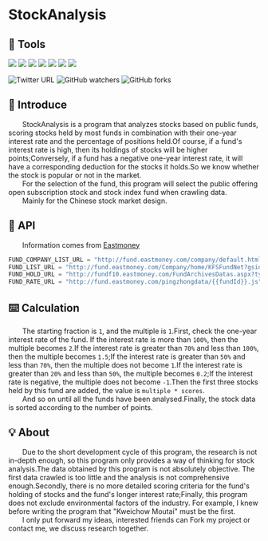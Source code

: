 # StockAnalysis



## 🔨 Tools

![](https://img.shields.io/badge/StockAnalysis-v1.0-brightgreen?style=flat-square) ![](https://img.shields.io/badge/Python-v3.8-blue?style=flat-square&logo=python&logoColor=white) ![](https://img.shields.io/pypi/v/PyMySQL?color=blue&label=PyMySQL&logo=python&logoColor=white&style=flat-square) ![](https://img.shields.io/pypi/v/xlwt?color=blue&label=xlwt&logo=python&logoColor=white&style=flat-square) ![](https://img.shields.io/pypi/v/xlrd?color=blue&label=xlrd&logo=python&logoColor=white&style=flat-square) ![](https://img.shields.io/pypi/v/beautifulsoup4?color=blue&label=bs4&logo=python&logoColor=white&style=flat-square) ![](https://img.shields.io/pypi/v/requests?color=blue&label=requests&logo=python&logoColor=white&style=flat-square)



![Twitter URL](https://img.shields.io/twitter/url?color=informational&label=Twitter&logo=twitter&logoColor=white&style=flat-square&url=https%3A%2F%2Ftwitter.com%2FMr_LiuYC) ![GitHub watchers](https://img.shields.io/github/watchers/LegendLiuYC/StockAnalysis?style=flat-square&logo=github&logoColor=white) ![GitHub forks](https://img.shields.io/github/forks/LegendLiuYC/StockAnalysis?style=flat-square&logo=github&logoColor=white)



##  🧷 Introduce

&emsp;&emsp;StockAnalysis is a program that analyzes stocks based on public funds, scoring stocks held by most funds in combination with their one-year interest rate and the percentage of positions held.Of course, if a fund's interest rate is high, then its holdings of stocks will be higher points;Conversely, if a fund has a negative one-year interest rate, it will have a corresponding deduction for the stocks it holds.So we know whether the stock is popular or not in the market.  
&emsp;&emsp;For the selection of the fund, this program will select the public offering open subscription stock and stock index fund when crawling data.  
&emsp;&emsp;Mainly for the Chinese stock market design. 




## 🎯 API

&emsp;&emsp;Information comes from [Eastmoney](https://fund.eastmoney.com)

```python
FUND_COMPANY_LIST_URL = "http://fund.eastmoney.com/company/default.html"
FUND_LIST_URL = "http://fund.eastmoney.com/Company/home/KFSFundNet?gsid={{companyId}}"
FUND_HOLD_URL = "http://fundf10.eastmoney.com/FundArchivesDatas.aspx?type=jjcc&code={{fundId}}&topline={{DisplayTopItems}}&year=&month="
FUND_RATE_URL = "http://fund.eastmoney.com/pingzhongdata/{{fundId}}.js"
```



## ⌨️ Calculation

&emsp;&emsp;The starting fraction is `1`, and the multiple is `1`.First, check the one-year interest rate of the fund. If the interest rate is more than `100%`, then the multiple becomes `2`.If the interest rate is greater than `70%` and less than `100%`, then the multiple becomes `1.5`;If the interest rate is greater than `50%` and less than `70%`, then the multiple does not become `1`.If the interest rate is greater than `20%` and less than `50%`, the multiple becomes `0.2`;If the interest rate is negative, the multiple does not become `-1`.Then the first three stocks held by this fund are added, the value is `multiple * scores`.  
&emsp;&emsp;And so on until all the funds have been analysed.Finally, the stock data is sorted according to the number of points.



## 💡 About

&emsp;&emsp;Due to the short development cycle of this program, the research is not in-depth enough, so this program only provides a way of thinking for stock analysis.The data obtained by this program is not absolutely objective. The first data crawled is too little and the analysis is not comprehensive enough.Secondly, there is no more detailed scoring criteria for the fund's holding of stocks and the fund's longer interest rate;Finally, this program does not exclude environmental factors of the industry. For example, I knew before writing the program that "Kweichow Moutai" must be the first.  
&emsp;&emsp;I only put forward my ideas, interested friends can Fork my project or contact me, we discuss research together.

